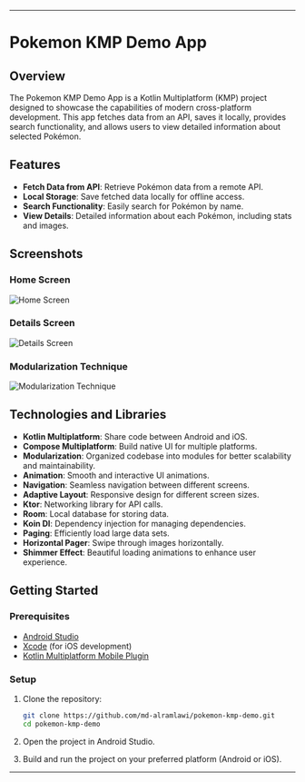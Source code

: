 ---

# Pokemon KMP Demo App

## Overview

The Pokemon KMP Demo App is a Kotlin Multiplatform (KMP) project designed to showcase the capabilities of modern cross-platform development. This app fetches data from an API, saves it locally, provides search functionality, and allows users to view detailed information about selected Pokémon.

## Features

- **Fetch Data from API**: Retrieve Pokémon data from a remote API.
- **Local Storage**: Save fetched data locally for offline access.
- **Search Functionality**: Easily search for Pokémon by name.
- **View Details**: Detailed information about each Pokémon, including stats and images.

## Screenshots

### Home Screen
![Home Screen](https://github.com/cvivek07/KMM-PicSplash/assets/60019872/f5cfadaa-8dad-4fc6-a52e-3ed0feb7d12c)

### Details Screen
![Details Screen](https://github.com/cvivek07/KMM-PicSplash/assets/60019872/6b3bab88-ae65-45d2-b1e1-ba5c3253a23e)

### Modularization Technique
![Modularization Technique](https://github.com/cvivek07/KMM-PicSplash/assets/60019872/b5da01cb-3ee9-47ee-af08-441b855c6214)

## Technologies and Libraries

- **Kotlin Multiplatform**: Share code between Android and iOS.
- **Compose Multiplatform**: Build native UI for multiple platforms.
- **Modularization**: Organized codebase into modules for better scalability and maintainability.
- **Animation**: Smooth and interactive UI animations.
- **Navigation**: Seamless navigation between different screens.
- **Adaptive Layout**: Responsive design for different screen sizes.
- **Ktor**: Networking library for API calls.
- **Room**: Local database for storing data.
- **Koin DI**: Dependency injection for managing dependencies.
- **Paging**: Efficiently load large data sets.
- **Horizontal Pager**: Swipe through images horizontally.
- **Shimmer Effect**: Beautiful loading animations to enhance user experience.

## Getting Started

### Prerequisites

- [Android Studio](https://developer.android.com/studio)
- [Xcode](https://developer.apple.com/xcode/) (for iOS development)
- [Kotlin Multiplatform Mobile Plugin](https://kotlinlang.org/docs/multiplatform-mobile-getting-started.html#install-the-kotlin-multiplatform-mobile-plugin)

### Setup

1. Clone the repository:
    ```bash
    git clone https://github.com/md-alramlawi/pokemon-kmp-demo.git
    cd pokemon-kmp-demo
    ```

2. Open the project in Android Studio.

3. Build and run the project on your preferred platform (Android or iOS).

---